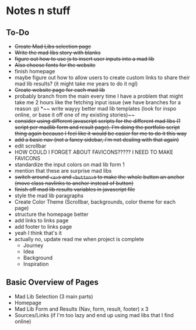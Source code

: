 # Notes n stuff

## To-Do

* ~~Create Mad Libs selection page~~
* ~~Write the mad libs story with blanks~~
* ~~figure out how to use js to insert user inputs into a mad lib~~
* ~~Also choose fonts for the website~~
* finish homepage
* maybe figure out how to allow users to create custom links to share their mad lib results? (it might take me years to do it ngl)
* ~~Create ~~website~~ page for each mad lib~~
* probably branch from the main every time I have a problem that might take me 2 hours like the fetching input issue (we have branches for a reason :p)
*~~ write wayyy better mad lib templates (look for inspo online, or base it off one of my existing stories)~~
* ~~consider using different javascript scripts for the different mad libs (1 script per madlib form and result page). I'm doing the portfolio script thing again because I feel like it would be easier for me to do it this way~~
* ~~add a basic nav (not a fancy sidebar, i'm not dealing with that again)~~
* edit scrollbar
* HOW COULD I FORGET ABOUT FAVICONS????? I NEED TO MAKE FAVICONS
* standardize the input colors on mad lib form 1
* mention that these are surprise mad libs
* ~~switch around `<a>`s and `<button>`s to make the whole button an anchor (move class navlinks to anchor instead of button)~~
* ~~finish off mad lib results variables in javascript file~~
* style the mad lib paragraphs
* Create Color Theme (Scrollbar, backgrounds, color theme for each page)
* structure the homepage better
* add links to links page
* add footer to links page
* yeah I think that's it
* actually no, update read me when project is complete
  * Journey
  * Idea
  * Background
  * Inspiration




## Basic Overview of Pages

* Mad Lib Selection (3 main parts)
* Homepage
* Mad Lib Form and Results (Nav, form, result, footer) x 3
* Sources/Links (if I'm too lazy and end up using mad libs that I find online)
